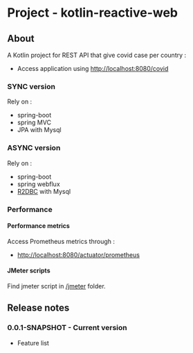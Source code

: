 # Project - kotlin-reactive-web

## About

A Kotlin project for REST API that give covid case per country :

* Access application using [http://localhost:8080/covid](http://localhost:8080/covid)

### SYNC version

Rely on :

* spring-boot
* spring MVC
* JPA with Mysql

### ASYNC version

Rely on :

* spring-boot
* spring webflux
* [R2DBC](http://r2dbc.io) with Mysql

### Performance

#### Performance metrics

Access Prometheus metrics through : 

* [http://localhost:8080/actuator/prometheus](http://localhost:8080/actuator/prometheus)

#### JMeter scripts

Find jmeter script in [/jmeter](/jmeter) folder.

## Release notes

### 0.0.1-SNAPSHOT - Current version

* Feature list